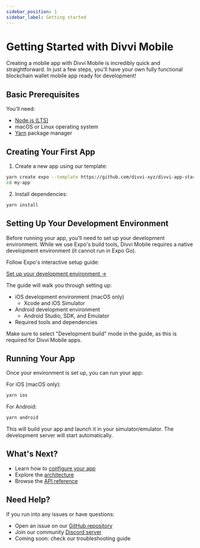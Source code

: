 ```yaml
---
sidebar_position: 1
sidebar_label: Getting started
---
```


# Getting Started with Divvi Mobile

Creating a mobile app with Divvi Mobile is incredibly quick and straightforward. In just a few steps, you'll have your own fully functional blockchain wallet mobile app ready for development!

## Basic Prerequisites

You'll need:

- [Node.js (LTS)](https://nodejs.org/en/)
- macOS or Linux operating system
- [Yarn](https://yarnpkg.com/getting-started/install) package manager

## Creating Your First App

1. Create a new app using our template:

```bash
yarn create expo --template https://github.com/divvi-xyz/divvi-app-starter my-app
cd my-app
```

2. Install dependencies:

```bash
yarn install
```

## Setting Up Your Development Environment

Before running your app, you'll need to set up your development environment. While we use Expo's build tools, Divvi Mobile requires a native development environment (it cannot run in Expo Go).

Follow Expo's interactive setup guide:

[Set up your development environment →](https://docs.expo.dev/get-started/set-up-your-environment/?mode=development-build)

The guide will walk you through setting up:

- iOS development environment (macOS only)
  - Xcode and iOS Simulator
- Android development environment
  - Android Studio, SDK, and Emulator
- Required tools and dependencies

Make sure to select "Development build" mode in the guide, as this is required for Divvi Mobile apps.

## Running Your App

Once your environment is set up, you can run your app:

For iOS (macOS only):

```bash
yarn ios
```

For Android:

```bash
yarn android
```

This will build your app and launch it in your simulator/emulator. The development server will start automatically.

## What's Next?

- Learn how to [configure your app](configuration.md)
- Explore the [architecture](architecture.md)
- Browse the [API reference](reference)

## Need Help?

If you run into any issues or have questions:

- Open an issue on our [GitHub repository](https://github.com/divvi-xyz/divvi-mobile)
- Join our community [Discord server](https://discord.com/invite/EaxZDhMuDn)
- Coming soon: check our troubleshooting guide
